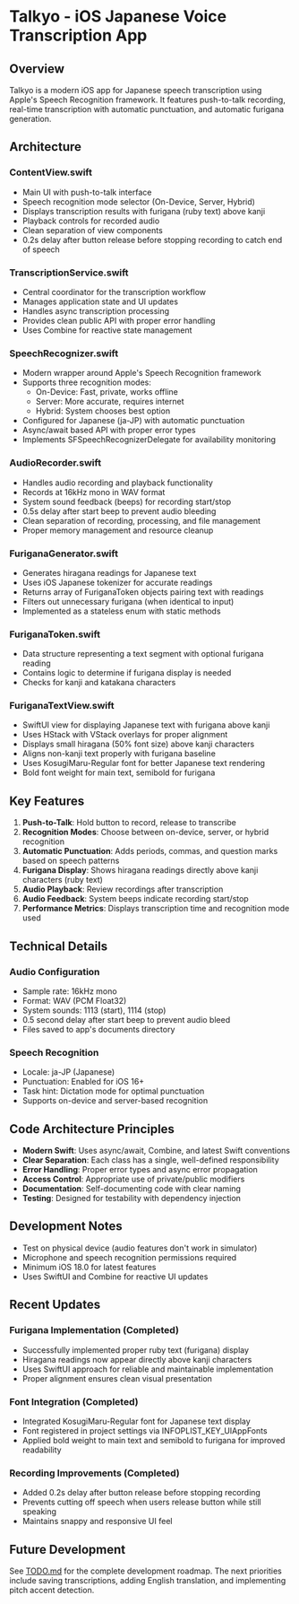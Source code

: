 # Talkyo - iOS Japanese Voice Transcription App

## Overview
Talkyo is a modern iOS app for Japanese speech transcription using Apple's Speech Recognition framework. It features push-to-talk recording, real-time transcription with automatic punctuation, and automatic furigana generation.

## Architecture

### ContentView.swift
- Main UI with push-to-talk interface
- Speech recognition mode selector (On-Device, Server, Hybrid)
- Displays transcription results with furigana (ruby text) above kanji
- Playback controls for recorded audio
- Clean separation of view components
- 0.2s delay after button release before stopping recording to catch end of speech

### TranscriptionService.swift
- Central coordinator for the transcription workflow
- Manages application state and UI updates
- Handles async transcription processing
- Provides clean public API with proper error handling
- Uses Combine for reactive state management

### SpeechRecognizer.swift
- Modern wrapper around Apple's Speech Recognition framework
- Supports three recognition modes:
  - On-Device: Fast, private, works offline
  - Server: More accurate, requires internet
  - Hybrid: System chooses best option
- Configured for Japanese (ja-JP) with automatic punctuation
- Async/await based API with proper error types
- Implements SFSpeechRecognizerDelegate for availability monitoring

### AudioRecorder.swift
- Handles audio recording and playback functionality
- Records at 16kHz mono in WAV format
- System sound feedback (beeps) for recording start/stop
- 0.5s delay after start beep to prevent audio bleeding
- Clean separation of recording, processing, and file management
- Proper memory management and resource cleanup

### FuriganaGenerator.swift
- Generates hiragana readings for Japanese text
- Uses iOS Japanese tokenizer for accurate readings
- Returns array of FuriganaToken objects pairing text with readings
- Filters out unnecessary furigana (when identical to input)
- Implemented as a stateless enum with static methods

### FuriganaToken.swift
- Data structure representing a text segment with optional furigana reading
- Contains logic to determine if furigana display is needed
- Checks for kanji and katakana characters

### FuriganaTextView.swift
- SwiftUI view for displaying Japanese text with furigana above kanji
- Uses HStack with VStack overlays for proper alignment
- Displays small hiragana (50% font size) above kanji characters
- Aligns non-kanji text properly with furigana baseline
- Uses KosugiMaru-Regular font for better Japanese text rendering
- Bold font weight for main text, semibold for furigana

## Key Features

1. **Push-to-Talk**: Hold button to record, release to transcribe
2. **Recognition Modes**: Choose between on-device, server, or hybrid recognition
3. **Automatic Punctuation**: Adds periods, commas, and question marks based on speech patterns
4. **Furigana Display**: Shows hiragana readings directly above kanji characters (ruby text)
5. **Audio Playback**: Review recordings after transcription
6. **Audio Feedback**: System beeps indicate recording start/stop
7. **Performance Metrics**: Displays transcription time and recognition mode used

## Technical Details

### Audio Configuration
- Sample rate: 16kHz mono
- Format: WAV (PCM Float32)
- System sounds: 1113 (start), 1114 (stop)
- 0.5 second delay after start beep to prevent audio bleed
- Files saved to app's documents directory

### Speech Recognition
- Locale: ja-JP (Japanese)
- Punctuation: Enabled for iOS 16+
- Task hint: Dictation mode for optimal punctuation
- Supports on-device and server-based recognition

## Code Architecture Principles

- **Modern Swift**: Uses async/await, Combine, and latest Swift conventions
- **Clear Separation**: Each class has a single, well-defined responsibility
- **Error Handling**: Proper error types and async error propagation
- **Access Control**: Appropriate use of private/public modifiers
- **Documentation**: Self-documenting code with clear naming
- **Testing**: Designed for testability with dependency injection

## Development Notes

- Test on physical device (audio features don't work in simulator)
- Microphone and speech recognition permissions required
- Minimum iOS 18.0 for latest features
- Uses SwiftUI and Combine for reactive UI updates

## Recent Updates

### Furigana Implementation (Completed)
- Successfully implemented proper ruby text (furigana) display
- Hiragana readings now appear directly above kanji characters
- Uses SwiftUI approach for reliable and maintainable implementation
- Proper alignment ensures clean visual presentation

### Font Integration (Completed)
- Integrated KosugiMaru-Regular font for Japanese text display
- Font registered in project settings via INFOPLIST_KEY_UIAppFonts
- Applied bold weight to main text and semibold to furigana for improved readability

### Recording Improvements (Completed)
- Added 0.2s delay after button release before stopping recording
- Prevents cutting off speech when users release button while still speaking
- Maintains snappy and responsive UI feel

## Future Development

See [TODO.md](TODO.md) for the complete development roadmap. The next priorities include saving transcriptions, adding English translation, and implementing pitch accent detection.